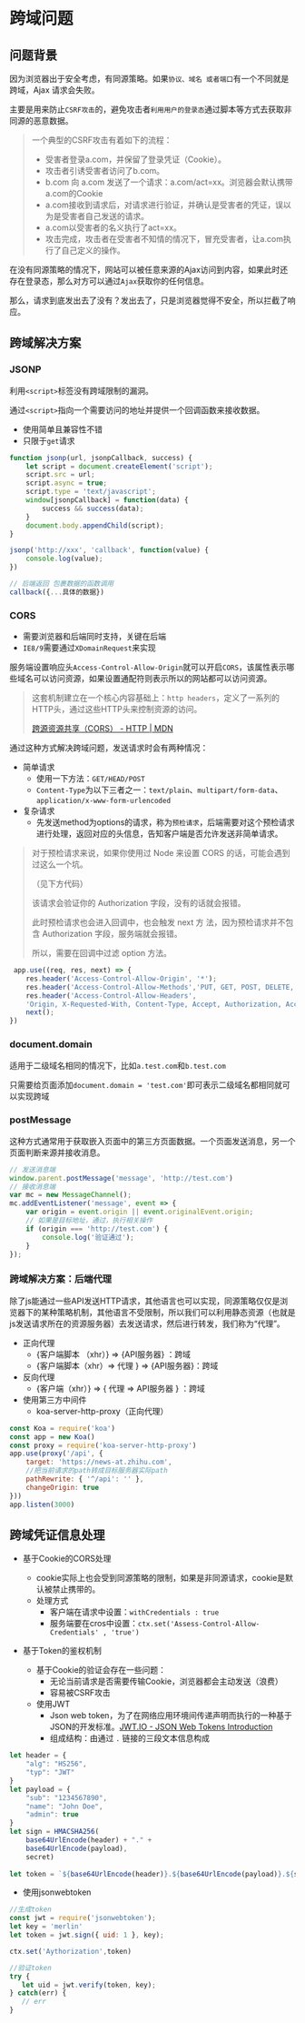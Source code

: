 # 跨域问题

## 问题背景

因为浏览器出于安全考虑，有同源策略。如果`协议、域名 或者端口`有一个不同就是跨域，Ajax 请求会失败。

主要是用来防止`CSRF攻击`的，避免攻击者`利用用户的登录态`通过脚本等方式去获取非同源的恶意数据。

> 一个典型的CSRF攻击有着如下的流程：
> 
> - 受害者登录a.com，并保留了登录凭证（Cookie）。
> - 攻击者引诱受害者访问了b.com。
> - b.com 向 a.com 发送了一个请求：a.com/act=xx。浏览器会默认携带a.com的Cookie
> - a.com接收到请求后，对请求进行验证，并确认是受害者的凭证，误以为是受害者自己发送的请求。
> - a.com以受害者的名义执行了act=xx。
> - 攻击完成，攻击者在受害者不知情的情况下，冒充受害者，让a.com执行了自己定义的操作。

在没有同源策略的情况下，网站可以被任意来源的Ajax访问到内容，如果此时还存在登录态，那么对方可以通过`Ajax`获取你的任何信息。

那么，请求到底发出去了没有？发出去了，只是浏览器觉得不安全，所以拦截了响应。

## 跨域解决方案

### JSONP

利用`<script>`标签没有跨域限制的漏洞。

通过`<script>`指向一个需要访问的地址并提供一个回调函数来接收数据。

- 使用简单且兼容性不错
- 只限于`get`请求

```js
function jsonp(url, jsonpCallback, success) { 
	let script = document.createElement('script');
	script.src = url;
	script.async = true;
	script.type = 'text/javascript';
	window[jsonpCallback] = function(data) {
		success && success(data);
	}
	document.body.appendChild(script); 
}

jsonp('http://xxx', 'callback', function(value) {
	console.log(value);
})

// 后端返回 包裹数据的函数调用
callback({...具体的数据})
```


### CORS

- 需要浏览器和后端同时支持，关键在后端
- `IE8/9`需要通过`XDomainRequest`来实现

服务端设置响应头`Access-Control-Allow-Origin`就可以开启`CORS`，该属性表示哪些域名可以访问资源，如果设置通配符则表示所以的网站都可以访问资源。

> 这套机制建立在一个核心内容基础上：`http headers`，定义了一系列的HTTP头，通过这些HTTP头来控制资源的访问。
> 
> [跨源资源共享（CORS） - HTTP | MDN](https://developer.mozilla.org/zh-CN/docs/Web/HTTP/CORS)

通过这种方式解决跨域问题，发送请求时会有两种情况：
- 简单请求
	- 使用一下方法：`GET/HEAD/POST`
	- `Content-Type`为以下三者之一：`text/plain`、`multipart/form-data`、`application/x-www-form-urlencoded`
- 复杂请求
	- 先发送method为options的请求，称为`预检请求`，后端需要对这个预检请求进行处理，返回对应的头信息，告知客户端是否允许发送非简单请求。
   
>对于预检请求来说，如果你使用过 Node 来设置 CORS 的话，可能会遇到过这么一个坑。
>
>（见下方代码）
>
>该请求会验证你的 Authorization 字段，没有的话就会报错。
>
>此时预检请求也会进入回调中，也会触发 next 方 法，因为预检请求并不包含 Authorization 字段，服务端就会报错。
>
>所以，需要在回调中过滤 option 方法。
   
```js
 app.use((req, res, next) => { 
	res.header('Access-Control-Allow-Origin', '*');
	res.header('Access-Control-Allow-Methods','PUT, GET, POST, DELETE, OPTIONS');
	res.header('Access-Control-Allow-Headers',
	'Origin, X-Requested-With, Content-Type, Accept, Authorization, Access-Control-Allow-Credentials');
	next(); 
})
```

### document.domain

适用于二级域名相同的情况下，比如`a.test.com`和`b.test.com`

只需要给页面添加`document.domain = 'test.com'`即可表示二级域名都相同就可以实现跨域

### postMessage

这种方式通常用于获取嵌入⻚面中的第三方⻚面数据。一个⻚面发送消息，另一个⻚面判断来源并接收消息。

```js
// 发送消息端 
window.parent.postMessage('message', 'http://test.com')
// 接收消息端
var mc = new MessageChannel();
mc.addEventListener('message', event => {
	var origin = event.origin || event.originalEvent.origin;
	// 如果是目标地址，通过，执行相关操作
	if (origin === 'http://test.com') {
		console.log('验证通过');
	}
});
```

### 跨域解决方案：后端代理

除了js能通过一些API发送HTTP请求，其他语言也可以实现，同源策略仅仅是浏览器下的某种策略机制，其他语言不受限制，所以我们可以利用静态资源（也就是js发送请求所在的资源服务器）去发送请求，然后进行转发，我们称为“代理”。

- 正向代理
	 - {客户端脚本 （xhr）} ⇒ {API服务器} ：跨域
	 - {客户端脚本（xhr）⇒ 代理 } ⇒ {API服务器}：跨域
- 反向代理
	- {客户端（xhr）} ⇒ { 代理 ⇒ API服务器 } ：跨域
- 使用第三方中间件
	- koa-server-http-proxy（正向代理）
        
```javascript
const Koa = require('koa')
const app = new Koa()
const proxy = require('koa-server-http-proxy')
app.use(proxy('/api', {
	target: 'https://news-at.zhihu.com',
	//把当前请求的path转成目标服务器实际path
    pathRewrite: { '^/api': '' },
	changeOrigin: true
})) 
app.listen(3000)
```
    
## 跨域凭证信息处理
- 基于Cookie的CORS处理
     - cookie实际上也会受到同源策略的限制，如果是非同源请求，cookie是默认被禁止携带的。
	 - 处理方式
		- 客户端在请求中设置：`withCredentials : true`
		- 服务端要在cros中设置：`ctx.set('Assess-Control-Allow-Credentials' , 'true')`

 - 基于Token的鉴权机制
	- 基于Cookie的验证会存在一些问题：      
		 - 无论当前请求是否需要传输Cookie，浏览器都会主动发送（浪费）
		 - 容易被CSRF攻击
	 - 使用JWT
		 - Json web token，为了在网络应用环境间传递声明而执行的一种基于JSON的开发标准。[JWT.IO - JSON Web Tokens Introduction](https://jwt.io/introduction/)
		 - 组成结构：由通过 `.` 链接的三段文本信息构成

```javascript
let header = {
	"alg": "HS256",
	"typ": "JWT"
}
let payload = {
	"sub": "1234567890",
	"name": "John Doe",
	"admin": true
}
let sign = HMACSHA256(
	base64UrlEncode(header) + "." +
	base64UrlEncode(payload),
	secret)
            
let token = `${base64UrlEncode(header)}.${base64UrlEncode(payload)}.${sign}`;
```

- 使用jsonwebtoken

 ```javascript
//生成token
const jwt = require('jsonwebtoken');
let key = 'merlin'
let token = jwt.sign({ uid: 1 }, key);

ctx.set('Aythorization',token)

//验证token
try {
	let uid = jwt.verify(token, key);
} catch(err) {
    // err
}
```